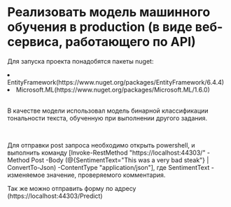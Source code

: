 <h1>Реализовать модель машинного обучения в production (в виде веб-сервиса, работающего по API)</h1>
<p>Для запуска проекта понадобятся пакеты nuget:</p>
<li>EntityFramework(https://www.nuget.org/packages/EntityFramework/6.4.4)</li>
<li>Microsoft.ML(https://www.nuget.org/packages/Microsoft.ML/1.6.0)</li>
<br>
<p>В качестве модели использовал модель бинарной классификации тональности текста, обученную при выполнении другого задания.<p>
<br>
<p>Для отправки post запроса необходимо открыть powershell, и выполнить команду [Invoke-RestMethod "https://localhost:44303/" -Method Post -Body (@{SentimentText="This was a very bad steak"} | ConvertTo-Json) -ContentType "application/json"], где SentimentText - изменяемое значение, проверяемого комментария.</p>
<p>Так же можно отправить форму по адресу (https://localhost:44303/Predict)</p>
